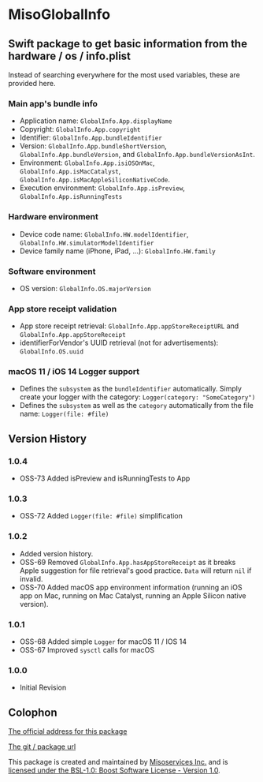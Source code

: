 # MisoGlobalInfo

## Swift package to get basic information from the hardware / os / info.plist

Instead of searching everywhere for the most used variables, these are provided here.

### Main app's bundle info

- Application name: `GlobalInfo.App.displayName`
- Copyright: `GlobalInfo.App.copyright`
- Identifier: `GlobalInfo.App.bundleIdentifier`
- Version: `GlobalInfo.App.bundleShortVersion`,  `GlobalInfo.App.bundleVersion`, and `GlobalInfo.App.bundleVersionAsInt`.
- Environment: `GlobalInfo.App.isiOSOnMac`, `GlobalInfo.App.isMacCatalyst`, `GlobalInfo.App.isMacAppleSiliconNativeCode`.
- Execution environment: `GlobalInfo.App.isPreview`, `GlobalInfo.App.isRunningTests`

### Hardware environment

- Device code name: `GlobalInfo.HW.modelIdentifier`, `GlobalInfo.HW.simulatorModelIdentifier`
- Device family name (iPhone, iPad, ...): `GlobalInfo.HW.family`

### Software environment

- OS version: `GlobalInfo.OS.majorVersion`

### App store receipt validation

- App store receipt retrieval: `GlobalInfo.App.appStoreReceiptURL` and `GlobalInfo.App.appStoreReceipt`
- identifierForVendor's UUID retrieval (not for advertisements): `GlobalInfo.OS.uuid`

### macOS 11 / iOS 14 Logger support

- Defines the `subsystem` as the `bundleIdentifier` automatically. Simply create your logger with the category: `Logger(category: "SomeCategory")`
- Defines the `subsystem` as well as the `category` automatically from the file name: `Logger(file: #file)`

## Version History

### 1.0.4

- OSS-73 Added isPreview and isRunningTests to App

### 1.0.3

- OSS-72 Added `Logger(file: #file)` simplification

### 1.0.2

- Added version history.
- OSS-69 Removed `GlobalInfo.App.hasAppStoreReceipt` as it breaks Apple suggestion for file retrieval's good practice. `Data` will return `nil` if invalid.
- OSS-70 Added macOS app environment information (running an iOS app on Mac, running on Mac Catalyst, running an Apple Silicon native version).

### 1.0.1

- OSS-68 Added simple `Logger` for macOS 11 / IOS 14
- OSS-67 Improved `sysctl` calls for macOS

### 1.0.0

- Initial Revision

## Colophon

[The official address for this package][0]

[The git / package url][1]

This package is created and maintained by [Misoservices Inc.][2] and is [licensed under the BSL-1.0: Boost Software License - Version 1.0][3].


[0]: https://github.com/Misoservices/MisoGlobalInfo
[1]: https://github.com/Misoservices/MisoGlobalInfo.git
[2]: https://misoservices.com
[3]: https://choosealicense.com/licenses/bsl-1.0/
